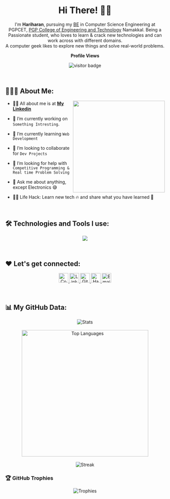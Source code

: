 <h1 align="center">
  Hi There!
  <span role="img" aria-labelledby="wave">
    👋🏻
  </span>
</h1>

<p align="center">
I'm <strong>Hariharan</strong>, pursuing my <u>BE</u> in Computer Science Engineering at PGPCET, <a href="[https://www.annauniv.edu/](https://www.pgpcet.ac.in/)">PGP College of Engineering and Technology</a> Namakkal. Being a Passionate student, who loves to learn & crack new technologies and can work across with different domains.<br> A computer geek likes to explore new things and solve real-world problems.
</p>
<p align="center"><b>Profile Views</b></p>
<p align="center"><img src="https://profile-counter.glitch.me/hariharanrdev/count.svg" alt="visitor badge"/></p>
<br/>

## 👨🏻‍💻 About Me:

<img src="./coding.gif" height="290px" align="right" />

- 🙋‍♂️ All about me is at **[My Linkedin](www.linkedin.com/in/hariharanr04)**

- 🔭 I’m currently working on `Something Intresting`.

- 🌱 I’m currently learning `Web Development`

- 👯 I’m looking to collaborate for `Dev Projects`

- 🤔 I’m looking for help with `Competitive Programming & Real time Problem Solving`

- 💬 Ask me about anything, except Electronics :sweat_smile:

- 👨‍💻 Life Hack: Learn new tech :fire: and share what you have learned :tada:


<br>

## 🛠️ Technologies and Tools I use:

<p align="center">
  <a href="https://skillicons.dev">
    <img src="https://skillicons.dev/icons?i=python,flask,mysql,c,java,git,github,githubactions,vscode,html,css,mongodb,sqlite,&perline=10" />
  </a>
</p>

<br>

## ❤️ Let's get connected:

<p align="center">
 <a href="https://www.codechef.com/users/hariharanrdev" target="_blank">
    <img alt="CodeChef" src="https://img.shields.io/badge/CodeChef-%23D41C4A.svg?&style=for-the-badge&logo=codechef&logoColor=white" height="30px"/>
  </a>
  <a href="https://www.linkedin.com/in/hariharanr04" target="_blank">
    <img alt="LinkedIn" src="https://img.shields.io/badge/linkedin-%230077B5.svg?&style=for-the-badge&logo=linkedin&logoColor=white"  height="30px"/>
  </a> 
  <a href="https://github.com/hariharanrdev" target="_blank">
    <img alt="Github" src="https://img.shields.io/badge/GitHub-100000?style=for-the-badge&logo=github&logoColor=white"  height="30px"/>
  </a> 
  <a href="https://www.hackerrank.com/hariharanrdev" target="_blank">
    <img alt="HackerRank" src="https://img.shields.io/badge/HackerRank-%2300EA64.svg?&style=for-the-badge&logo=hackerrank&logoColor=white" height="30px"/>
  </a>
  <a href="mailto:hariharanrdev@gmail.com" target="_blank">
    <img alt="Email" src="https://img.shields.io/badge/Gmail-D14836?style=for-the-badge&logo=gmail&logoColor=white"  height="30px"/>
  </a>
</p>

<br>

## 📊 My GitHub Data:

<div align="center">
  <img src="https://github-readme-stats.anuraghazra1.vercel.app/api?username=hariharanrdev&show_icons=true&count_private=true&theme=tokyonight" alt="Stats" />
  <br><br>
  <img width="400" src="https://github-readme-stats.vercel.app/api/top-langs/?username=hariharanrdev&theme=tokyonight&hide=html&exclude_repo=portfolio,mit-healthcentre-website,MomConnect-360,staff-portfolio" alt="Top Languages" />
  <br><br>
  <img src="https://github-readme-streak-stats.herokuapp.com/?user=hariharanrdev&theme=tokyonight" alt="Streak" />
</div>

### 🏆 GitHub Trophies
<div align="center">
  <img src="https://github-profile-trophy.vercel.app/?username=hariharanrdev&theme=tokyonight&column=4&row=2&margin-w=15&margin-h=15" alt="Trophies"/>
</div>

<!-- <img src="https://leetcode-stats-six.vercel.app/?username=hariharanrdev&theme=dark" /> -->
